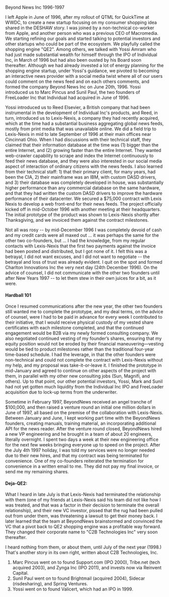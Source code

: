 Beyond News Inc 1996-1997

I left Apple in June of 1996, after my rollout of QTML for QuickTime at WWDC, to create a new startup focusing on my consumer shopping idea shared in the DESHAW story.  I was joined by a non-technical co-worker from Apple, and another person who was a previous CEO of Macromedia.  We starting refining our goals and started talking to potential investors and other startups who could be part of the ecosystem. We playfully called the shopping engine "QE2".  Among others, we talked with Yossi Amram who had just made substantial wealth for himself through the IPO of Individual Inc, in March of 1996 but had also been ousted by his Board soon thereafter.  Although we had already invested a lot of energy planning for the shopping engine startup, under Yossi's guidance, we pivoted to becoming an interactive news provider with a social media twist where all of our users could comment on the news feed and on each others comments, and formed the company Beyond News Inc on June 20th, 1996.  Yossi introduced us to Marc Pincus and Sunil Paul, the two founders of FreeLoader Inc that Individual had acquired in June of 1996.

Yossi introduced us to Reed Elsevier, a British company that had been instrumental in the development of Individual Inc's products, and Reed, in turn, introduced us to Lexis-Nexis, a company they had recently acquired, which at the time had a substantial business aggregating global news feeds, mostly from print media that was unavailable online.  We did a field trip to Lexis-Nexis in mid to late September of 1996 at their main offices near Cincinnati Ohio.  When I had discussions with their technical staff, they claimed that their information database at the time was (1) bigger than the entire Internet, and (2) growing faster than the entire Internet.  They wanted web-crawler capability to scrape and index the Internet continuously to feed their news database, and they were also interested in our social media aspect of interaction of ordinary citizens with the news feeds.  I also learned from their technical staff: 1) that their primary client, for many years, had been the CIA, 2) their mainframe was an IBM, with custom DASD drivers, and 3) their database was completely developed in house, was substantially higher performance than any commercial database on the same hardware, and that they had written the custom DASD drivers to improve the hardware performance of their datacenter.  We secured a \$75,000 contract with Lexis Nexis to develop a web front-end for their news feeds. The project officially kicked off in mid-October 1996 with another meeting at their headquarters. The initial prototype of the product was shown to Lexis-Nexis shortly after Thanksgiving, and we invoiced them against the contract milestones.

Not all was rosy -- by mid-December 1996 I was completely devoid of cash and my credit cards were all maxed out ... it was perhaps the same for the other two co-founders, but ... I had the knowledge, from my regular contacts with Lexis-Nexis that the first two payments against the invoice had been posted and distributed, but I got none of it.  I felt this was a betrayal, I did not want excuses, and I did not want to negotiate -- the betrayal and loss of trust was already evident.  I quit on the spot and formed Charlton Innovations Inc the very next day (24th December 1996).  On the advice of counsel, I did not communicate with the other two founders until after New Years 1997 -- to let them stew in their own juices for a bit, as it were.

#### Hardball 101
Once I resumed communications after the new year, the other two founders still wanted me to complete the prototype, and my deal terms, on the advice of counsel, were I had to be paid in advance for every week I contributed to their initiative, that I would receive physical custody of my vested share certificates with each milestone completed, and that the continued engagement would be B2B via my newly formed consulting company.  We also negotiated continued vesting of my founder’s shares, ensuring that my equity position would not be eroded by their financial maneuvering—vesting would be tied to product milestones rather than the traditional four-year time-based schedule.  I had the leverage, in that the other founders were non-technical and could not complete the contract with Lexis-Nexis without my help, and my proposal was take-it-or-leave it.  I finished the prototype in mid-January and agreed to continue on other aspects of the project with them, in parallel with my other new consulting jobs (Sun, Magnifi, and others).  Up to that point, our other potential investors, Yossi, Mark and Sunil had not yet gotten much liquidity from the Individual Inc IPO and FreeLoader acquisition due to lock-up terms from the underwriter.

Sometime in February 1997, BeyondNews received an angel tranche of \$100,000, and then raised a venture round an initial one million dollars in June of 1997, all based on the premise of the collaboration with Lexis-Nexis.  Between January and June, I kept working part time with the BeyondNews founders, creating manuals, training material, an incorporating additional API for the news reader.  After the venture round closed, BeyondNews hired a new VP engineering and he brought in a team of about 20 engineers, literally overnight.  I spent two days a week at their new engineering office for the next few weeks bringing everyone up to speed on the project.  After the July 4th 1997 holiday, I was told my services were no longer needed due to their new hires, and that my contract was being terminated for convenience.  One of my co-founders reiterated the termination for convenience in a written email to me.  They did not pay my final invoice, or send me my remaining shares.

#### Deja-QE2:
What I heard in late July is that Lexis-Nexis had terminated the relationship with them (one of my friends at Lexis-Nexis said his team did not like how I was treated, and that was a factor in their decision to terminate the overall relationship), and their new VC investor, pissed that the rug had been pulled out from under them, was threatening a lawsuit to get their money back.  I later learned that the team at BeyondNews brainstormed and convinced the VC that a pivot back to QE2 shopping engine was a profitable way forward.  They changed their corporate name to "C2B Technologies Inc" very soon thereafter.

I heard nothing from them, or about them, until July of the next year (1998.) That's another story in its own right, written about C2B Technologies, Inc.

 1) Marc Pincus went on to found Support.com (IPO 2000), Tribe.net (tech acquired 2003), and Zynga Inc (IPO 2011), and invests now via Reinvent Capital.
2) Sunil Paul went on to found Brightmail (acquired 2004), Sidecar (risdesharing), and Spring Ventures.
3) Yossi went on to found Valicert, which had an IPO in 1999.
